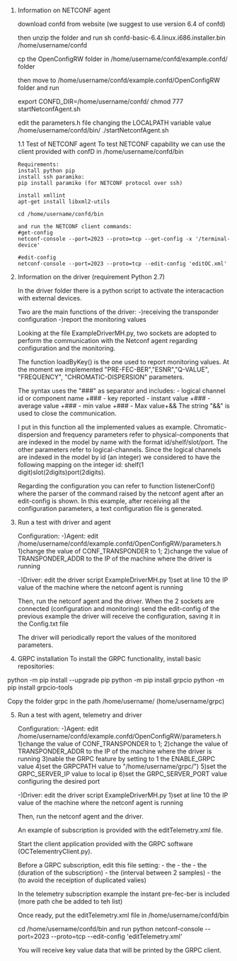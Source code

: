 1.  Information on NETCONF agent

    download confd from website (we suggest to use version 6.4 of confd)

    then unzip the folder and run
    sh confd-basic-6.4.linux.i686.installer.bin /home/username/confd

    cp the OpenConfigRW folder in /home/username/confd/example.confd/ folder
    
    then move to /home/username/confd/example.confd/OpenConfigRW folder and run
    
    export CONFD_DIR=/home/username/confd/
    chmod 777 startNetconfAgent.sh
    
    edit the parameters.h file changing the LOCALPATH variable value /home/username/confd/bin/
    ./startNetconfAgent.sh


    1.1 Test of NETCONF agent
        To test NETCONF capability we can use the client provided with confD in /home/username/confd/bin
        
        Requirements:
        install python pip
        install ssh paramiko:
        pip install paramiko (for NETCONF protocol over ssh)
        
        install xmllint
        apt-get install libxml2-utils
        
        cd /home/username/confd/bin
        
        and run the NETCONF client commands:
        #get-config
        netconf-console --port=2023 --proto=tcp --get-config -x '/terminal-device'
        
        #edit-config
        netconf-console --port=2023 --proto=tcp --edit-config 'editOC.xml'

2. Information on the driver (requirement Python 2.7)

    In the driver folder there is a python script to activate the interacaction with external devices.
    
    Two are the main functions of the driver:
    -)receiving the transponder configuration
    -)report the monitoring values
    
    Looking at the file ExampleDriverMH.py, two sockets are adopted to perform the communication with the Netconf agent regarding configuration and the monitoring.
    
    The function loadByKey() is the one used to report monitoring values. At the moment we implemented "PRE-FEC-BER","ESNR","Q-VALUE", "FREQUENCY", "CHROMATIC-DISPERSION" parameters.
    
    The syntax uses the "###" as separator and includes:
            - logical channel id or component name +###
            - key reported
            - instant value +###
            - average value +###
            - min value +###
            - Max value+&&
    The string "&&" is used to close the communication.
    
    I put in this function all the implemented values as example.
    Chromatic-dispersion and frequency parameters refer to physical-components that are indexed in the model by name with the format id/shelf/slot/port.
    The other parameters refer to logical-channels. Since the logical channels are indexed in the model by id (an integer) we considered to have the following mapping on the integer id: shelf(1 digit)slot(2digits)port(2digits).
    
    Regarding the configuration you can refer to function listenerConf() where the parser of the command raised by the netconf agent after an edit-config is shown.
    In this example, after receiving all the configuration parameters, a text configuration file is generated.


3. Run a test with driver and agent

    Configuration:
    -)Agent:
      edit /home/username/confd/example.confd/OpenConfigRW/parameters.h
       1)change the value of CONF_TRANSPONDER to 1;
       2)change the value of TRANSPONDER_ADDR to the IP of the machine where the driver is running
    
    -)Driver:
      edit the driver script ExampleDriverMH.py
      1)set at line 10 the IP value of the machine where the netconf agent is running
     
    Then, run the netconf agent and the driver.
    When the 2 sockets are connected (configuration and monitoring) send the edit-config of the previous example
    the driver will receive the configuration, saving it in the Config.txt file
    
    The driver will periodically report the values of the monitored parameters.

4. GRPC installation
To install the GRPC functionality, install basic repositories:

  python -m pip install --upgrade pip
  python -m pip install grpcio
  python -m pip install grpcio-tools

Copy the folder grpc in the path
/home/username/
 (home/username/grpc)
    

5. Run a test with agent, telemetry and driver

    Configuration:
    -)Agent:
      edit /home/username/confd/example.confd/OpenConfigRW/parameters.h
       1)change the value of CONF_TRANSPONDER to 1;
       2)change the value of TRANSPONDER_ADDR to the IP of the machine where the driver is running
	   3)nable the GRPC feature by setting to 1 the ENABLE_GRPC value
	   4)set the GRPCPATH value to "/home/username/grpc/")
	   5)set the GRPC_SERVER_IP value to local ip
	   6)set the GRPC_SERVER_PORT value configuring the desired port
	   
    -)Driver:
      edit the driver script ExampleDriverMH.py
      1)set at line 10 the IP value of the machine where the netconf agent is running
     
    Then, run the netconf agent and the driver.
	
	An example of subscription is provided with the editTelemetry.xml file.
	
	Start the client application provided with the GRPC software (OCTelementryClient.py).
	
	Before a GRPC subscription, edit this file setting:
		- the <destination-address>
		- the <destination-port>
        - the <sample-interval> (duration of the subscription)
		- the <heartbeat-interval> (interval between 2 samples)
		- the <suppress-redundant> (to avoid the receiption of duplicated valies)
	
    In the telemetry subscription example the instant pre-fec-ber is included (more path che be added to teh list) 	
	
	Once ready, put the editTelemetry.xml file in /home/username/confd/bin

	cd /home/username/confd/bin	
	and run
	python netconf-console --port=2023 --proto=tcp --edit-config 'editTelemetry.xml'
	
	You will receive key value data that will be printed by the GRPC client.
	
	